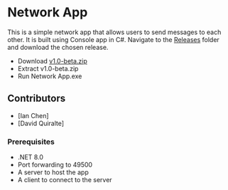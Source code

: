 # Network App
This is a simple network app that allows users to send messages to each other. It is built using Console app in C#.
Navigate to the [Releases](https://github.com/IanC04/Network-App/tags) folder and download the chosen release.

- Download [v1.0-beta.zip](https://github.com/IanC04/Network-App/releases/download/v1.0-beta/v1.0-beta.zip)
- Extract v1.0-beta.zip
- Run Network App.exe

## Contributors
- [Ian Chen]
- [David Quiralte]

### Prerequisites
- .NET 8.0
- Port forwarding to 49500
- A server to host the app
- A client to connect to the server
